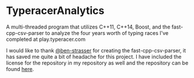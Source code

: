# TyperacerAnalytics
A multi-threaded program that utilizes C++11, C++14, Boost, and the fast-cpp-csv-parser to analyze the four years worth of typing races I've completed at play.typeracer.com

I would like to thank <a href="https://github.com/ben-strasser">@ben-strasser</a> for creating the fast-cpp-csv-parser, it has saved me quite a bit of headache for this project. I have included the license for the repository in my repository as well and the repository can be found <a href="https://github.com/ben-strasser/fast-cpp-csv-parser">here</a>. 
